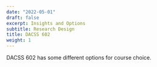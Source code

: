 ```yaml
---
date: "2022-05-01"
draft: false
excerpt: Insights and Options
subtitle: Research Design
title: DACSS 602
weight: 1
---
```


DACSS 602 has some different options for course choice.